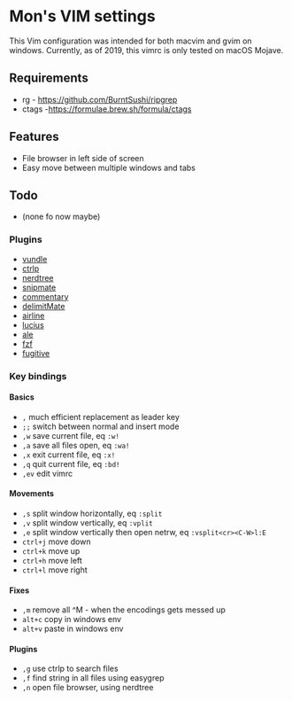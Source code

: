# Mon's VIM settings

This Vim configuration was intended for both macvim and gvim on windows.
Currently, as of 2019, this vimrc is only tested on macOS Mojave.

## Requirements

- rg - https://github.com/BurntSushi/ripgrep
- ctags -https://formulae.brew.sh/formula/ctags

## Features

- File browser in left side of screen
- Easy move between multiple windows and tabs

## Todo

- (none fo now maybe)

### Plugins

- [vundle](http://github.com/gmarik/Vundle.vim)
- [ctrlp](http://github.com/kien/ctrlp.vim)
- [nerdtree](http://github.com/scrooloose/nerdtree)
- [snipmate](http://github.com/garbas/vim-snipmate)
- [commentary](http://github.com/tpope/vim-commentary)
- [delimitMate](http://github.com/Raimondi/delimitMate)
- [airline](http://github.com/bling/vim-airline)
- [lucius](https://github.com/jonathanfilip/vim-lucius)
- [ale](https://github.com/w0rp/ale)
- [fzf](https://github.com/junegunn/fzf.vim)
- [fugitive](https://github.com/tpope/vim-fugitive)

### Key bindings

#### Basics

- `,` much efficient replacement as leader key
- `;;` switch between normal and insert mode
- `,w` save current file, eq `:w!`
- `,a` save all files open, eq `:wa!`
- `,x` exit current file, eq `:x!`
- `,q` quit current file, eq `:bd!`
- `,ev` edit vimrc

#### Movements

- `,s` split window horizontally, eq `:split`
- `,v` split window vertically, eq `:vplit`
- `,e` split window vertically then open netrw, eq `:vsplit<cr><C-W>l:E`
- `ctrl+j` move down
- `ctrl+k` move up
- `ctrl+h` move left
- `ctrl+l` move right

#### Fixes

- `,m` remove all ^M - when the encodings gets messed up
- `alt+c` copy in windows env
- `alt+v` paste in windows env

#### Plugins

- `,g` use ctrlp to search files
- `,f` find string in all files using easygrep
- `,n` open file browser, using nerdtree

